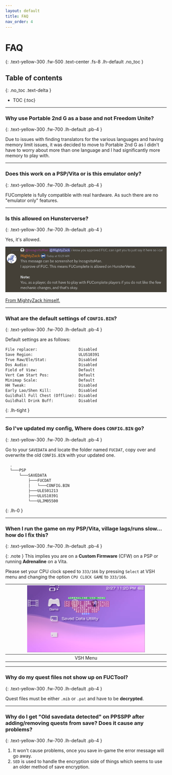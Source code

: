 ```yaml
---
layout: default
title: FAQ
nav_order: 4
---
```


# FAQ
{: .text-yellow-300 .fw-500 .text-center .fs-8 .lh-default .no_toc }

## Table of contents
{: .no_toc .text-delta }

- TOC
{:toc}

---

### Why use Portable 2nd G as a base and not Freedom Unite? 
{: .text-yellow-300 .fw-700 .lh-default .pb-4 }

Due to issues with finding translators for the various languages and having memory limit issues, it was decided to move to Portable 2nd G as I didn't have to worry about more than one language and I had significantly more memory to play with.

---

### Does this work on a PSP/Vita or is this emulator only? 
{: .text-yellow-300 .fw-700 .lh-default .pb-4 }

FUComplete is fully compatible with real hardware. As such there are no "emulator only" features.

---

### Is this allowed on Hunsterverse?
{: .text-yellow-300 .fw-700 .lh-default .pb-4 }

Yes, it's allowed.

<img src="/assets/images/hv_approved.png">

<a href="https://discord.com/channels/288170871908990976/541678672113958922/1207710203684978739" target="_blank">From MightyZack himself.</a>

---

### What are the default settings of `CONFIG.BIN`?
{: .text-yellow-300 .fw-700 .lh-default .pb-4 }

Default settings are as follows:
```
File replacer:                  Disabled 
Save Region:                    ULUS10391
True Raw/Ele/Stat:              Disabled 
Dos Audio:                      Disabled 
Field of View:                  Default  
Vert Cam Start Pos:             Default  
Minimap Scale:                  Default  
HH Tweak:                       Disabled 
Early Lao/Shen Kill:            Disabled 
Guildhall Full Chest (Offline): Disabled 
Guildhall Drink Buff:           Disabled 
```
{: .lh-tight }

---

### So I've updated my config, Where does `CONFIG.BIN` go?
{: .text-yellow-300 .fw-700 .lh-default .pb-4 }

Go to your `SAVEDATA` and locate the folder named `FUCDAT`, copy over and overwrite the old `CONFIG.BIN` with your updated one.

```
  .
  └───PSP
      └───SAVEDATA
          ├───FUCDAT
          │   └───CONFIG.BIN
          ├───ULES01213
          ├───ULUS10391
          └───ULJM05500
```
{: .lh-0 }

---

### When I run the game on my PSP/Vita, village lags/runs slow... how do I fix this?
{: .text-yellow-300 .fw-700 .lh-default .pb-4 }

{: .note }
This implies you are on a **Custom Firmware** (CFW) on a PSP or running **Adrenaline** on a Vita.

Please set your CPU clock speed to `333/166` by pressing `Select` at VSH menu and changing the option `CPU CLOCK GAME` to `333/166`. 

| <a href="/assets/images/vsh_menu.png" target="_blank"><img src="/assets/images/vsh_menu.png" width="75%"></a> |
|:---:|
| VSH Menu |

---

### Why do my quest files not show up on FUCTool?
{: .text-yellow-300 .fw-700 .lh-default .pb-4 }

Quest files must be either `.mib` or `.pat` and have to be **decrypted**. 

---

### Why do I get "Old savedata detected" on PPSSPP after adding/removing quests from save? Does it cause any problems?
{: .text-yellow-300 .fw-700 .lh-default .pb-4 }

1. It won't cause problems, once you save in-game the error message will go away.
2. `SED` is used to handle the encryption side of things which seems to use an older method of save encryption.
